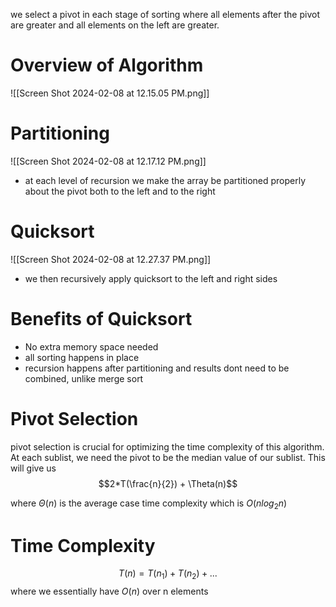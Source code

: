 we select a pivot in each stage of sorting where all elements after the pivot are greater and all elements on the left are greater. 

# Overview of Algorithm 
![[Screen Shot 2024-02-08 at 12.15.05 PM.png]]

# Partitioning
![[Screen Shot 2024-02-08 at 12.17.12 PM.png]]
- at each level of recursion we make the array be partitioned properly about the pivot both to the left and to the right 
# Quicksort
![[Screen Shot 2024-02-08 at 12.27.37 PM.png]]
- we then recursively apply quicksort to the left and right sides 
# Benefits of Quicksort
- No extra memory space needed 
- all sorting happens in place 
- recursion happens after partitioning and results dont need to be combined, unlike merge sort 

# Pivot Selection
pivot selection is crucial for optimizing the time complexity of this algorithm. At each sublist, we need the pivot to be the median value of our sublist. This will give us 
$$2*T(\frac{n}{2}) + \Theta(n)$$

where $\Theta(n)$ is the average case time complexity which is $O(nlog_2n)$

#  Time Complexity 
$$T(n) = T(n_1) + T(n_2) + ... $$
where we essentially have $O(n)$ over n elements 


